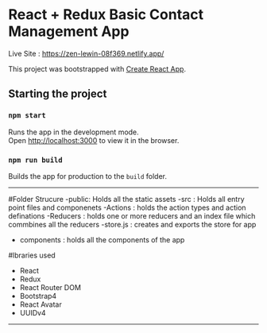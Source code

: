 # React + Redux Basic Contact Management App 

Live Site : https://zen-lewin-08f369.netlify.app/ 

This project was bootstrapped with [Create React App](https://github.com/facebook/create-react-app).

## Starting the project 

### `npm start`

Runs the app in the development mode.\
Open [http://localhost:3000](http://localhost:3000) to view it in the browser.


### `npm run build`

Builds the app for production to the `build` folder.

-----------------------------------------------------------------------------

#Folder Strucure 
-public: Holds all the static assets
-src : Holds all entry point files and componenets
  -Actions : holds the action types and action definations
  -Reducers : holds one or more reducers and an index file which commbines all the reducers
  -store.js : creates and exports the store for app
  - components : holds all the components of the app
  
  #lbraries used
  - React
  - Redux
  - React Router DOM
  - Bootstrap4
  - React Avatar
  - UUIDv4
  ---------------------------------------------------------------------------------


